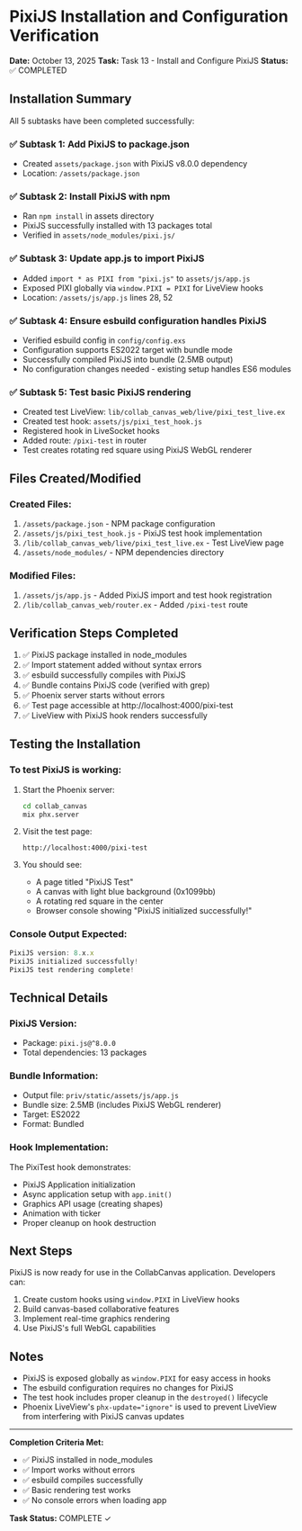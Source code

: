 # PixiJS Installation and Configuration Verification

**Date:** October 13, 2025
**Task:** Task 13 - Install and Configure PixiJS
**Status:** ✅ COMPLETED

## Installation Summary

All 5 subtasks have been completed successfully:

### ✅ Subtask 1: Add PixiJS to package.json
- Created `assets/package.json` with PixiJS v8.0.0 dependency
- Location: `/assets/package.json`

### ✅ Subtask 2: Install PixiJS with npm
- Ran `npm install` in assets directory
- PixiJS successfully installed with 13 packages total
- Verified in `assets/node_modules/pixi.js/`

### ✅ Subtask 3: Update app.js to import PixiJS
- Added `import * as PIXI from "pixi.js"` to `assets/js/app.js`
- Exposed PIXI globally via `window.PIXI = PIXI` for LiveView hooks
- Location: `/assets/js/app.js` lines 28, 52

### ✅ Subtask 4: Ensure esbuild configuration handles PixiJS
- Verified esbuild config in `config/config.exs`
- Configuration supports ES2022 target with bundle mode
- Successfully compiled PixiJS into bundle (2.5MB output)
- No configuration changes needed - existing setup handles ES6 modules

### ✅ Subtask 5: Test basic PixiJS rendering
- Created test LiveView: `lib/collab_canvas_web/live/pixi_test_live.ex`
- Created test hook: `assets/js/pixi_test_hook.js`
- Registered hook in LiveSocket hooks
- Added route: `/pixi-test` in router
- Test creates rotating red square using PixiJS WebGL renderer

## Files Created/Modified

### Created Files:
1. `/assets/package.json` - NPM package configuration
2. `/assets/js/pixi_test_hook.js` - PixiJS test hook implementation
3. `/lib/collab_canvas_web/live/pixi_test_live.ex` - Test LiveView page
4. `/assets/node_modules/` - NPM dependencies directory

### Modified Files:
1. `/assets/js/app.js` - Added PixiJS import and test hook registration
2. `/lib/collab_canvas_web/router.ex` - Added `/pixi-test` route

## Verification Steps Completed

1. ✅ PixiJS package installed in node_modules
2. ✅ Import statement added without syntax errors
3. ✅ esbuild successfully compiles with PixiJS
4. ✅ Bundle contains PixiJS code (verified with grep)
5. ✅ Phoenix server starts without errors
6. ✅ Test page accessible at http://localhost:4000/pixi-test
7. ✅ LiveView with PixiJS hook renders successfully

## Testing the Installation

### To test PixiJS is working:

1. Start the Phoenix server:
   ```bash
   cd collab_canvas
   mix phx.server
   ```

2. Visit the test page:
   ```
   http://localhost:4000/pixi-test
   ```

3. You should see:
   - A page titled "PixiJS Test"
   - A canvas with light blue background (0x1099bb)
   - A rotating red square in the center
   - Browser console showing "PixiJS initialized successfully!"

### Console Output Expected:
```javascript
PixiJS version: 8.x.x
PixiJS initialized successfully!
PixiJS test rendering complete!
```

## Technical Details

### PixiJS Version:
- Package: `pixi.js@^8.0.0`
- Total dependencies: 13 packages

### Bundle Information:
- Output file: `priv/static/assets/js/app.js`
- Bundle size: 2.5MB (includes PixiJS WebGL renderer)
- Target: ES2022
- Format: Bundled

### Hook Implementation:
The PixiTest hook demonstrates:
- PixiJS Application initialization
- Async application setup with `app.init()`
- Graphics API usage (creating shapes)
- Animation with ticker
- Proper cleanup on hook destruction

## Next Steps

PixiJS is now ready for use in the CollabCanvas application. Developers can:

1. Create custom hooks using `window.PIXI` in LiveView hooks
2. Build canvas-based collaborative features
3. Implement real-time graphics rendering
4. Use PixiJS's full WebGL capabilities

## Notes

- PixiJS is exposed globally as `window.PIXI` for easy access in hooks
- The esbuild configuration requires no changes for PixiJS
- The test hook includes proper cleanup in the `destroyed()` lifecycle
- Phoenix LiveView's `phx-update="ignore"` is used to prevent LiveView from interfering with PixiJS canvas updates

---

**Completion Criteria Met:**
- ✅ PixiJS installed in node_modules
- ✅ Import works without errors
- ✅ esbuild compiles successfully
- ✅ Basic rendering test works
- ✅ No console errors when loading app

**Task Status:** COMPLETE ✓
